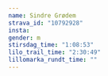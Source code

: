 ```yaml
---
name: Sindre Grødem
strava_id: "10792928"
insta:
gender: m
stirsdag_time: "1:08:53"
lilo_trail_time: "2:30:49"
lillomarka_rundt_time: ""
---
```

